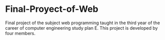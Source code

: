 # Final-Proyect-of-Web
Final project of the subject web programming taught in the third year of the career of computer engineering study plan E. This project is developed by four members.
